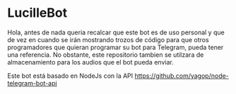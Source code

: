# LucilleBot

Hola, antes de nada queria recalcar que este bot es de uso personal y que de vez en cuando se irán mostrando trozos de código para que otros programadores que quieran programar su bot para Telegram, pueda tener una referencia.
No obstante, este repositorio tambien se utilzara de almacenamiento para los audios que el bot pueda enviar.

Este bot está basado en NodeJs con la API https://github.com/yagop/node-telegram-bot-api

